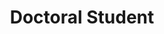 ---
layout: person
name: "Shuangqing Zhang"
image: "/assets/people/zhangshuangqing.jpg"
title: "Doctoral Student"
category: "Student"
links:
  - link: "zsq_cs@foxmail.com"
    icon: "email"
---